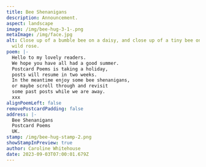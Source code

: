 ```yaml
---
title: Bee Shenanigans
description: Announcement.
aspect: landscape
image: /img/bee-hug-3-1-.png
metaImage: /img/face.jpg
alt: Close up of a bumble bee on a daisy, and close up of a tiny bee on a pink
  wild rose.
poem: |-
  Hello to my lovely readers.
  We hope you have all had a good summer. 
  Postcard Poems is taking a holiday, 
  posts will resume in two weeks.
  In the meantime enjoy some bee shenanigans,
  or maybe scroll through and revisit 
  some past posts while we are away.
  xxx
alignPoemLeft: false
removePostcardPadding: false
address: |-
  Bee Shenanigans
  Postcard Poems
  UK.
stamp: /img/bee-hug-stamp-2.png
showStampInPreview: true
author: Caroline Whitehouse
date: 2023-09-03T07:00:01.679Z
---
```

